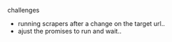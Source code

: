 challenges
- running scrapers after a change on the target url..
- ajust the promises to run and wait..